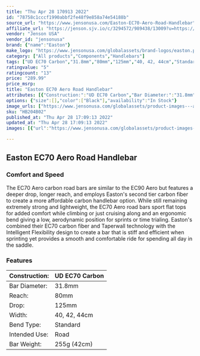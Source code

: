 ```yaml
---
title: "Thu Apr 28 170913 2022"
id: "78758c1cccf1990abbf2fe48f9e858a74e54188b"
source_url: "https://www.jensonusa.com/Easton-EC70-Aero-Road-Handlebar"
affiliate_url: "https://jenson.sjv.io/c/3294572/989438/13009?u=https://www.jensonusa.com/Easton-EC70-Aero-Road-Handlebar"
vendor: "Jenson USA"
vendor_id: "jensonusa"
brand: {"name":"Easton"}
make_logo: "https://www.jensonusa.com/globalassets/brand-logos/easton.png"
category: ["All products","Components","Handlebars"]
tags: ["UD EC70 Carbon","31.8mm","80mm","125mm","40, 42, 44cm","Standard","Road","255g (42cm)"]
ratingvalue: "5"
ratingcount: "13"
price: "289.99"
price_msrp: 
title: "Easton EC70 Aero Road Handlebar"
attributes: [{"Construction:":"UD EC70 Carbon","Bar Diameter:":"31.8mm","Reach:":"80mm","Drop:":"125mm","Width:":"40, 42, 44cm","Bend Type:":"Standard","Intended Use:":"Road","Bar Weight:":"255g (42cm)"}]
options: {"size":[],"color":["Black"],"availability":"In Stock"}
image_urls: ["https://www.jensonusa.com/globalassets/product-images---all-assets/easton/hb204b02-black.jpg","https://www.jensonusa.com/globalassets/product-images---all-assets/easton/hb204b02_1-black.jpg","https://www.jensonusa.com/globalassets/product-images---all-assets/easton/hb204b02_2-black.jpg"]
sku: "HB204B02"
published_at: "Thu Apr 28 17:09:13 2022"
updated_at: "Thu Apr 28 17:09:13 2022"
images: [{"url":"https://www.jensonusa.com/globalassets/product-images---all-assets/easton/hb204b02-black.jpg","path":"full/e49877f4f0d5a9a0b98918de70fb928202d38f60.jpg","checksum":"0238a2ebc0cac4229186fe37d1680d58","status":"downloaded"},{"url":"https://www.jensonusa.com/globalassets/product-images---all-assets/easton/hb204b02_1-black.jpg","path":"full/5abca09887d604696e873c528210b35a57aa24eb.jpg","checksum":"d5757a67ce756c30a462b476e290bd88","status":"downloaded"},{"url":"https://www.jensonusa.com/globalassets/product-images---all-assets/easton/hb204b02_2-black.jpg","path":"full/73bc6f92d8932deb454b3e5ecbf00d7bac42ebc0.jpg","checksum":"5ae2776087774a93ae0199bc76f25433","status":"downloaded"}]

---
```

## Easton EC70 Aero Road Handlebar

### Comfort and Speed

The EC70 Aero carbon road bars are similar to the EC90 Aero but features a
deeper drop, longer reach, and employs Easton's second tier carbon fiber to
create a more affordable carbon handlebar option. While still remaining
extremely strong and lightweight, the EC70 Aero road bars sport flat tops for
added comfort while climbing or just cruising along and an ergonomic bend
giving a low, aerodynamic position for sprints or time trialing. Easton's
combined their EC70 carbon fiber and Taperwall technology with the Intelligent
Flexibility design to create a bar that is stiff and efficient when sprinting
yet provides a smooth and comfortable ride for spending all day in the saddle.

### Features

Construction: | UD EC70 Carbon  
---|---  
Bar Diameter: | 31.8mm  
Reach: | 80mm  
Drop: | 125mm  
Width: | 40, 42, 44cm  
Bend Type: | Standard  
Intended Use: | Road  
Bar Weight: | 255g (42cm)

